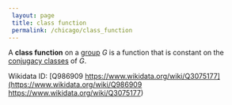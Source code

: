 ```yaml
---
 layout: page
 title: class function
 permalink: /chicago/class_function
---
```

A **class function** on a [group](https://defsmath.github.io/DefsMath/group) $G$ is a function that is constant on the [conjugacy classes](https://defsmath.github.io/DefsMath/conjugacy_classes) of $G$.

Wikidata ID: [Q986909
https://www.wikidata.org/wiki/Q3075177](https://www.wikidata.org/wiki/Q986909
https://www.wikidata.org/wiki/Q3075177)